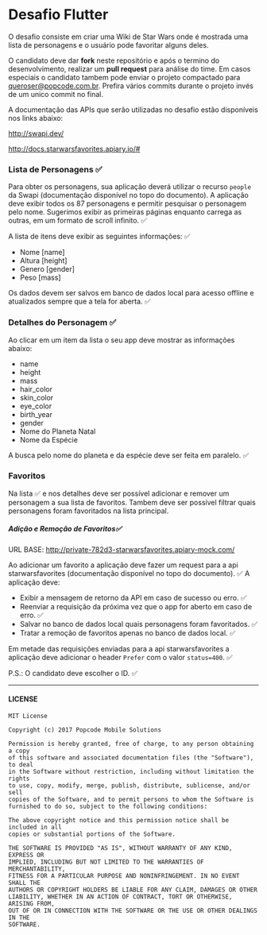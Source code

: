 # Desafio Flutter

O desafio consiste em criar uma Wiki de Star Wars onde é mostrada uma lista de personagens e o usuário pode favoritar alguns deles.

O candidato deve dar **fork** neste repositório e após o termino do desenvolvimento, realizar um **pull request** para análise do time. Em casos especiais o candidato tambem pode enviar o projeto compactado para queroser@popcode.com.br. Prefira vários commits durante o projeto invés de um unico commit no final.

A documentação das APIs que serão utilizadas no desafio estão disponíveis nos links abaixo:

http://swapi.dev/

http://docs.starwarsfavorites.apiary.io/#

### Lista de Personagens ✅

Para obter os personagens, sua aplicação deverá utilizar o recurso `people` da Swapi (documentação disponível no topo do documento). A aplicação deve exibir todos os 87 personagens e permitir pesquisar o personagem pelo nome. Sugerimos exibir as primeiras páginas enquanto carrega as outras, em um formato de scroll infinito. ✅

A lista de itens deve exibir as seguintes informações: ✅

- Nome [name]
- Altura [height]
- Genero [gender]
- Peso [mass]

Os dados devem ser salvos em banco de dados local para acesso offline e atualizados sempre que a tela for aberta. ✅

### Detalhes do Personagem ✅

Ao clicar em um item da lista o seu app deve mostrar as informações abaixo:

- name
- height
- mass
- hair_color
- skin_color
- eye_color
- birth_year
- gender
- Nome do Planeta Natal
- Nome da Espécie

A busca pelo nome do planeta e da espécie deve ser feita em paralelo. ✅

### Favoritos

Na lista ✅ e nos detalhes deve ser possível adicionar e remover um personagem a sua lista de favoritos. Tambem deve ser possível filtrar quais personagens foram favoritados na lista principal.

##### Adição e Remoção de Favoritos✅

URL BASE: http://private-782d3-starwarsfavorites.apiary-mock.com/

Ao adicionar um favorito a aplicação deve fazer um request para a api starwarsfavorites (documentação disponível no topo do documento). ✅
A aplicação deve:

- Exibir a mensagem de retorno da API em caso de sucesso ou erro. ✅
- Reenviar a requisição da próxima vez que o app for aberto em caso de erro. ✅
- Salvar no banco de dados local quais personagens foram favoritados. ✅
- Tratar a remoção de favoritos apenas no banco de dados local. ✅

Em metade das requisições enviadas para a api starwarsfavorites a aplicação deve adicionar o header `Prefer` com o valor `status=400`. ✅

P.S.: O candidato deve escolher o ID. ✅

---

#### LICENSE

```
MIT License

Copyright (c) 2017 Popcode Mobile Solutions

Permission is hereby granted, free of charge, to any person obtaining a copy
of this software and associated documentation files (the "Software"), to deal
in the Software without restriction, including without limitation the rights
to use, copy, modify, merge, publish, distribute, sublicense, and/or sell
copies of the Software, and to permit persons to whom the Software is
furnished to do so, subject to the following conditions:

The above copyright notice and this permission notice shall be included in all
copies or substantial portions of the Software.

THE SOFTWARE IS PROVIDED "AS IS", WITHOUT WARRANTY OF ANY KIND, EXPRESS OR
IMPLIED, INCLUDING BUT NOT LIMITED TO THE WARRANTIES OF MERCHANTABILITY,
FITNESS FOR A PARTICULAR PURPOSE AND NONINFRINGEMENT. IN NO EVENT SHALL THE
AUTHORS OR COPYRIGHT HOLDERS BE LIABLE FOR ANY CLAIM, DAMAGES OR OTHER
LIABILITY, WHETHER IN AN ACTION OF CONTRACT, TORT OR OTHERWISE, ARISING FROM,
OUT OF OR IN CONNECTION WITH THE SOFTWARE OR THE USE OR OTHER DEALINGS IN THE
SOFTWARE.
```
